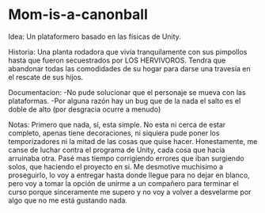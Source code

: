 # Mom-is-a-canonball
 Idea: Un plataformero basado en las físicas de Unity.
 
 Historia: Una planta rodadora que vivía tranquilamente con sus pimpollos hasta que fueron secuestrados por LOS HERVIVOROS.
 Tendra que abandonar todas las comodidades de su hogar para darse una travesía en el rescate de sus hijos.
 
 Documentacion:
 -No pude solucionar que el personaje se mueva con las plataformas.
 -Por alguna razón hay un bug que de la nada el salto es el doble de alto (por desgracia ocurre a menudo)
 
 Notas: Primero que nada, sí, esta simple. No esta ni cerca de estar completo, apenas tiene decoraciones, ni siquiera pude
 poner los temporizadores ni la mitad de las cosas que quise hacer. Honestamente, me canse de luchar contra el programa
 de Unity, cada cosa que hacia arruinaba otra. Pasé mas tiempo corrigiendo errores que iban surgiendo solos, que haciendo el
 proyecto en si.
 Me desmotive muchisimo a proseguirlo, lo voy a entregar hasta donde llegue para no dejar en blanco, pero voy a tomar la
 opción de unirme a un compañero para terminar el curso porque sinceramente me supero y no voy a volver a desvelarme por algo
 que no me está gustando nada.
